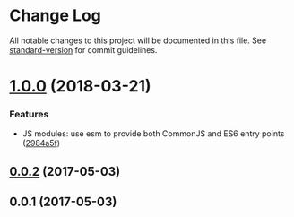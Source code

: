 # Change Log

All notable changes to this project will be documented in this file. See [standard-version](https://github.com/conventional-changelog/standard-version) for commit guidelines.

<a name="1.0.0"></a>
# [1.0.0](https://github.com/tmcw/relative-luminance/compare/v0.0.2...v1.0.0) (2018-03-21)


### Features

* JS modules: use esm to provide both CommonJS and ES6 entry points ([2984a5f](https://github.com/tmcw/relative-luminance/commit/2984a5f))



<a name="0.0.2"></a>
## [0.0.2](https://github.com/tmcw/relative-luminance/compare/v0.0.1...v0.0.2) (2017-05-03)



<a name="0.0.1"></a>
## 0.0.1 (2017-05-03)
